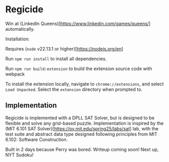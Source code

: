 # Regicide

Win at (LinkedIn Queens)[https://www.linkedin.com/games/queens/] automatically.

Installation:

Requires (`node` v22.13.1 or higher)[https://nodejs.org/en]

Run `npm run install` to install all dependencies.

Run `npm run build:extension` to build the extension source code with webpack

To install the extension locally, navigate to `chrome://extensions`, and select `Load Unpacked`. Select the `extension` directory when prompted to.

## Implementation
Regicide is implemented with a DPLL SAT Solver, but is designed to be flexible and solve any grid-based puzzle.
Implementation is inspired by the (MIT 6.101 SAT Solver)[https://py.mit.edu/spring25/labs/sat] lab, with the test suite and abstract data type designed following principles from MIT 6.102: Software Construction.


Built in 2 days because Perry was bored. Writeup coming soon!
Next up, NYT Sudoku!

